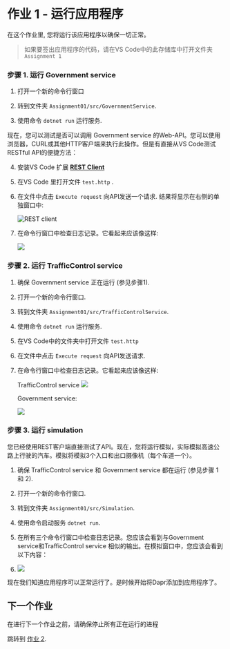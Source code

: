 # 作业 1 - 运行应用程序

在这个作业里, 您将运行该应用程序以确保一切正常。

> 如果要签出应用程序的代码，请在VS Code中的此存储库中打开文件夹 `Assignment 1`  

### 步骤 1. 运行 Government service

1. 打开一个新的命令行窗口

2. 转到文件夹 `Assignment01/src/GovernmentService`.

3. 使用命令 `dotnet run` 运行服务.

现在，您可以测试是否可以调用 Government service 的Web-API。您可以使用浏览器，CURL或其他HTTP客户端来执行此操作。但是有直接从VS Code测试RESTful API的便捷方法：

4. 安装VS Code 扩展 [**REST Client**](https://github.com/Huachao/vscode-restclient)

5. 在VS Code 里打开文件 `test.http` .

6. 在文件中点击 `Execute request` 向API发送一个请求. 结果将显示在右侧的单独窗口中:

   ![REST client](img/rest-client.png)

7. 在命令行窗口中检查日志记录。它看起来应该像这样:

   ![](img/logging-governmentservice.png)

### 步骤 2. 运行 TrafficControl service

1. 确保 Government service 正在运行 (参见步骤1).

2. 打开一个新的命令行窗口.

3. 转到文件夹 `Assignment01/src/TrafficControlService`.

4. 使用命令 `dotnet run` 运行服务.

5. 在VS Code中的文件夹中打开文件 `test.http` 
   
6. 在文件中点击 `Execute request` 向API发送请求.

7. 在命令行窗口中检查日志记录。它看起来应该像这样:

   TrafficControl service
   ![](img/logging-trafficcontrolservice.png)

   Government service:

   ![](img/logging-governmentservice2.png)

### 步骤 3. 运行 simulation

您已经使用REST客户端直接测试了API。现在，您将运行模拟，实际模拟高速公路上行驶的汽车。模拟将模拟3个入口和出口摄像机（每个车道一个）。

1. 确保 TrafficControl service 和 Government service 都在运行 (参见步骤 1 和 2).

2. 打开一个新的命令行窗口.

3. 转到文件夹 `Assignment01/src/Simulation`.

4. 使用命令启动服务 `dotnet run`.

5. 在所有三个命令行窗口中检查日志记录。您应该会看到与Government service和TrafficControl service 相似的输出。在模拟窗口中，您应该会看到以下内容： 
6. 
   ![](img/logging-simulation.png)

现在我们知道应用程序可以正常运行了。是时候开始将Dapr添加到应用程序了。

## 下一个作业

在进行下一个作业之前，请确保停止所有正在运行的进程

跳转到 [作业 2](../Assignment02/README.md).